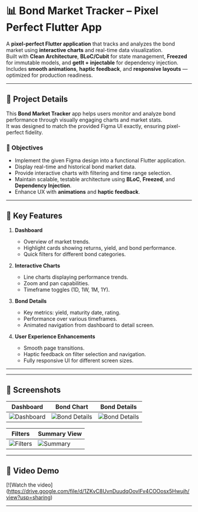 # 📊 Bond Market Tracker – Pixel Perfect Flutter App

A **pixel-perfect Flutter application** that tracks and analyzes the bond market using **interactive charts** and real-time data visualization.  
Built with **Clean Architecture**, **BLoC/Cubit** for state management, **Freezed** for immutable models, and **getIt + injectable** for dependency injection.  
Includes **smooth animations**, **haptic feedback**, and **responsive layouts** — optimized for production readiness.

---

## 📖 Project Details

This **Bond Market Tracker** app helps users monitor and analyze bond performance through visually engaging charts and market stats.  
It was designed to match the provided Figma UI exactly, ensuring pixel-perfect fidelity.

### 🎯 Objectives
- Implement the given Figma design into a functional Flutter application.
- Display real-time and historical bond market data.
- Provide interactive charts with filtering and time range selection.
- Maintain scalable, testable architecture using **BLoC**, **Freezed**, and **Dependency Injection**.
- Enhance UX with **animations** and **haptic feedback**.

---

## 📱 Key Features

1. **Dashboard**
   - Overview of market trends.
   - Highlight cards showing returns, yield, and bond performance.
   - Quick filters for different bond categories.

2. **Interactive Charts**
   - Line charts displaying performance trends.
   - Zoom and pan capabilities.
   - Timeframe toggles (1D, 1W, 1M, 1Y).

3. **Bond Details**
   - Key metrics: yield, maturity date, rating.
   - Performance over various timeframes.
   - Animated navigation from dashboard to detail screen.

4. **User Experience Enhancements**
   - Smooth page transitions.
   - Haptic feedback on filter selection and navigation.
   - Fully responsive UI for different screen sizes.

---
---

## 📸 Screenshots

| Dashboard | Bond Chart | Bond Details |
|-----------|------------|--------------|
| ![Dashboard](https://github.com/user-attachments/assets/3a6bd60c-1ef1-4853-b1b0-28c6b90c26cc) | ![Bond Details](https://github.com/user-attachments/assets/6feff81c-e0a9-4b20-bed0-a708358129f7) | ![Bond Details](https://github.com/user-attachments/assets/a17cd5f6-d3c6-439c-aede-556512f7f44e) |

| Filters | Summary View |
|---------|--------------|
| ![Filters](https://github.com/user-attachments/assets/310cd8b6-2800-40d5-9dfa-6b3d6a285446) | ![Summary](https://github.com/user-attachments/assets/3ed97ebb-5796-4873-9a1e-af53ac536099) |


---

## 🎥 Video Demo

[![Watch the video] (https://drive.google.com/file/d/1ZKvC8UvnDuudqOovlFv4COOosx5Hwujh/view?usp=sharing) 



---


